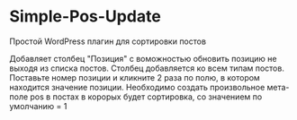 # Simple-Pos-Update
Простой WordPress плагин для сортировки постов

Добавляет столбец "Позиция" с воможностью обновить позицию не выходя из списка постов.
Столбец добавляется ко всем типам постов.
Поставьте номер позиции и кликните 2 раза по полю, в котором находится значение позиции.
Необходимо создать произвольное мета-поле pos в постах в корорых будет сортировка, со значением по умолчанию = 1
